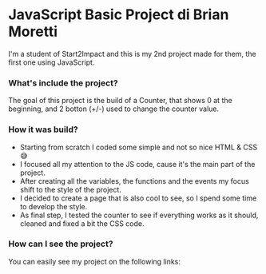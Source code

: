# JavaScript Basic Project di Brian Moretti

I'm a student of Start2Impact and this is my 2nd project made for them, the first one using JavaScript.

### What's include the project?

The goal of this project is the build of a Counter, that shows 0 at the beginning, and 2 botton (+/-) used to change the counter value.

### How it was build?

- Starting from scratch I coded some simple and not so nice HTML & CSS :sweat_smile:
- I focused all my attention to the JS code, cause it's the main part of the project.
- After creating all the variables, the functions and the events my focus shift to the style of the project.
- I decided to create a page that is also cool to see, so I spend some time to develop the style.
- As final step, I tested the counter to see if everything works as it should, cleaned and fixed a bit the CSS code.

### How can I see the project?

You can easily see my project on the following links:

